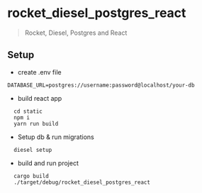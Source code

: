# rocket_diesel_postgres_react
> Rocket, Diesel, Postgres and React


## Setup

* create .env file
```
DATABASE_URL=postgres://username:password@localhost/your-db
```

* build react app
```
  cd static
  npm i
  yarn run build
```

* Setup db & run migrations
```
  diesel setup
```

* build and run project
```
  cargo build
  ./target/debug/rocket_diesel_postgres_react
```
